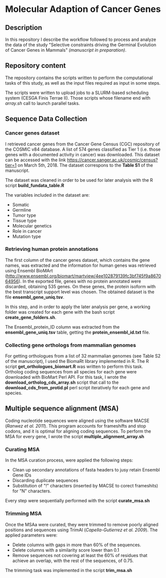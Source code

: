 # Molecular Adaption of Cancer Genes
## Description
In this repository I describe the workflow followed to process and analyze the data of the study "Selective constraints driving the Germinal Evolution of Cancer Genes in Mammals" *(manuscript in preparation)*.

## Repository content
The repository contains the scripts written to perform the computational tasks of this study, as well as the input files required as input in some steps.

The scripts were written to upload jobs to a SLURM-based scheduling system (CESGA Finis Terrae II). Those scripts whose filename end with *array.sh* call to launch parallel tasks.

## Sequence Data Collection
### Cancer genes dataset
I retrieved cancer genes from the Cancer Gene Census (CGC) repository of the COSMIC v84 database. A list of 574 genes classified as Tier 1 (i.e. those genes with a documented activity in cancer) was downloaded. This dataset can be accessed with the link https://cancer.sanger.ac.uk/cosmic/census?tier=1 on March 5th, 2018. The dataset correspons to the **Table S1** of the manuscript. 

The dataset was cleaned in order to be used for later analysis with the R script **build_fundata_table.R** 

The variables included in the dataset are:
* Somatic
* Germline
* Tumor type
* Tissue type
* Molecular genetics
* Role in cancer
* Mutation type

### Retrieving human protein annotations
The first column of the cancer genes dataset, which contains the gene names, was extracted and the information for human genes was retrieved using Ensembl BioMArt (http://www.ensembl.org/biomart/martview/4ee102879139fc3bf745f9a867064956). In the exported file, genes with no protein annotated were discarded, obtaining 535 genes. On these genes, the protein isoform with the best transcript support level was chosen. The obtained dataset is the file **ensembl_gene_uniq.tsv**.

In this step, and in order to apply the later analysis per gene, a working folder was created for each gene with the bash script **create_gene_folders.sh**.

The Ensembl_protein_ID column was extracted from the **ensembl_gene_uniq.tsv** table, getting the **protein_ensembl_id.txt** file.

### Collecting gene orthologs from mammalian genomes
For getting orthologues from a list of 32 mammalian genomes (see Table S2 of the manuscript), I used the BiomaRt library implemented in R. The R script **get_orthologues_biomart.R** was written to perform this task.
Ortholog coding sequences from all species for each gene were downloaded with BioMart Perl API. For this task, I wrote the **download_ortholog_cds_array.sh** script that call to the **download_cds_from_protid.pl** perl script iteratively for each gene and species.

## Multiple sequence alignment (MSA)
Coding nucleotide sequences were aligned using the software MACSE (*Ranwez et al. 2011*). This program accounts for frameshifts and stop codons, and it is optimal for aligning coding sequences. To perform the MSA for every gene, I wrote the script **multiple_alignment_array.sh**

### Curating MSA
In the MSA curation process, were applied the following steps:

* Clean up secondary annotations of fasta headers to jusy retain Ensembl Gene IDs
* Discarding duplicate sequences
* Substitution of "!" characters (inserted by MACSE to corect frameshits) for "N" characters.

Every step were sequentially performed with the script **curate_msa.sh**

### Trimming MSA
Once the MSAa were curated, they were trimmed to remove poorly aligned positions and sequences using TrimAl (*Capella-Gutierrez et al. 2009*).
The applied  parameters were:

* Delete columns with gaps in more than 60% of the sequences.
* Delete columns with a similarity score lower than 0.1
* Remove sequences not covering at least the 60% of residues that achieve an overlap, with the rest of the sequences, of 0.75.

The trimming task was implemented in the script **trim_msa.sh** 



